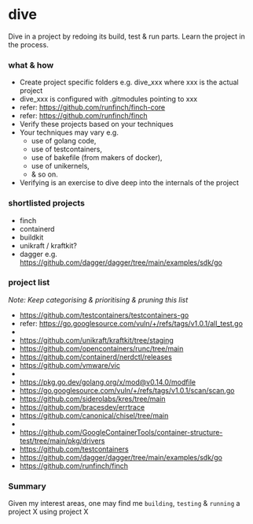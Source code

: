 # dive
Dive in a project by redoing its build, test & run parts. Learn the project in the process.

### what & how
- Create project specific folders e.g. dive_xxx where xxx is the actual project
- dive_xxx is configured with .gitmodules pointing to xxx
- refer: https://github.com/runfinch/finch-core
- refer: https://github.com/runfinch/finch
- Verify these projects based on your techniques
- Your techniques may vary e.g.
  - use of golang code,
  - use of testcontainers,
  - use of bakefile (from makers of docker),
  - use of unikernels,
  - & so on.
- Verifying is an exercise to dive deep into the internals of the project

### shortlisted projects
- finch
- containerd
- buildkit
- unikraft / kraftkit?
- dagger e.g. https://github.com/dagger/dagger/tree/main/examples/sdk/go

### project list
_Note: Keep categorising & prioritising & pruning this list_

- https://github.com/testcontainers/testcontainers-go
- refer: https://go.googlesource.com/vuln/+/refs/tags/v1.0.1/all_test.go
- 
- https://github.com/unikraft/kraftkit/tree/staging
- https://github.com/opencontainers/runc/tree/main
- https://github.com/containerd/nerdctl/releases
- https://github.com/vmware/vic
- 
- https://pkg.go.dev/golang.org/x/mod@v0.14.0/modfile
- https://go.googlesource.com/vuln/+/refs/tags/v1.0.1/scan/scan.go
- https://github.com/siderolabs/kres/tree/main
- https://github.com/bracesdev/errtrace
- https://github.com/canonical/chisel/tree/main
- 
- https://github.com/GoogleContainerTools/container-structure-test/tree/main/pkg/drivers
- https://github.com/testcontainers
- https://github.com/dagger/dagger/tree/main/examples/sdk/go
- https://github.com/runfinch/finch

### Summary
Given my interest areas, one may find me `building`, `testing` & `running` a project X using project X

